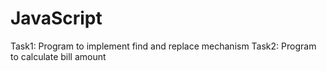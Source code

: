 # JavaScript
 Task1: Program to implement find and replace mechanism                             Task2: Program to calculate bill amount
